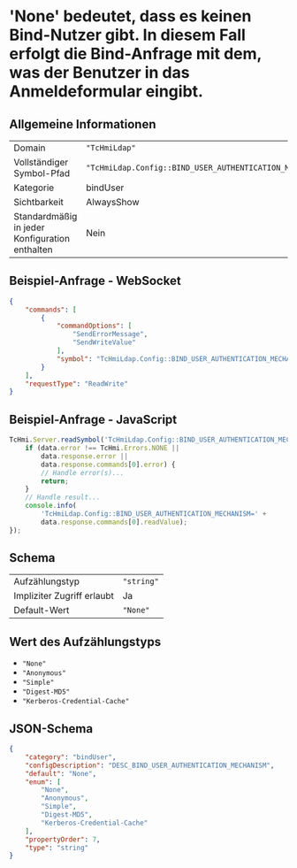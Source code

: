 # 'None' bedeutet, dass es keinen Bind-Nutzer gibt. In diesem Fall erfolgt die Bind-Anfrage mit dem, was der Benutzer in das Anmeldeformular eingibt.

## Allgemeine Informationen

|  |  |
| - | - |
| Domain | `"TcHmiLdap"` |
| Vollständiger Symbol-Pfad | `"TcHmiLdap.Config::BIND_USER_AUTHENTICATION_MECHANISM"` |
| Kategorie | bindUser |
| Sichtbarkeit | AlwaysShow |
| Standardmäßig in jeder Konfiguration enthalten | Nein |

## Beispiel-Anfrage - WebSocket

```json
{
    "commands": [
        {
            "commandOptions": [
                "SendErrorMessage",
                "SendWriteValue"
            ],
            "symbol": "TcHmiLdap.Config::BIND_USER_AUTHENTICATION_MECHANISM"
        }
    ],
    "requestType": "ReadWrite"
}
```

## Beispiel-Anfrage - JavaScript

```javascript
TcHmi.Server.readSymbol('TcHmiLdap.Config::BIND_USER_AUTHENTICATION_MECHANISM', data => {
    if (data.error !== TcHmi.Errors.NONE ||
        data.response.error ||
        data.response.commands[0].error) {
        // Handle error(s)...
        return;
    }
    // Handle result...
    console.info(
        'TcHmiLdap.Config::BIND_USER_AUTHENTICATION_MECHANISM=' +
        data.response.commands[0].readValue);
});
```

## Schema

|  |  |
| - | - |
| Aufzählungstyp | `"string"` |
| Impliziter Zugriff erlaubt | Ja |
| Default-Wert | `"None"` |

## Wert des Aufzählungstyps

- `"None"`
- `"Anonymous"`
- `"Simple"`
- `"Digest-MD5"`
- `"Kerberos-Credential-Cache"`

## JSON-Schema

```json
{
    "category": "bindUser",
    "configDescription": "DESC_BIND_USER_AUTHENTICATION_MECHANISM",
    "default": "None",
    "enum": [
        "None",
        "Anonymous",
        "Simple",
        "Digest-MD5",
        "Kerberos-Credential-Cache"
    ],
    "propertyOrder": 7,
    "type": "string"
}
```
